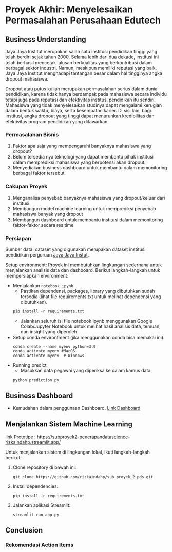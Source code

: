 # Proyek Akhir: Menyelesaikan Permasalahan Perusahaan Edutech

## Business Understanding

Jaya Jaya Institut merupakan salah satu institusi pendidikan tinggi yang telah berdiri sejak tahun 2000. Selama lebih dari dua dekade, institusi ini telah berhasil mencetak lulusan berkualitas yang berkontribusi dalam berbagai sektor industri. Namun, meskipun memiliki reputasi yang baik, Jaya Jaya Institut menghadapi tantangan besar dalam hal tingginya angka dropout mahasiswa.

Dropout atau putus kuliah merupakan permasalahan serius dalam dunia pendidikan, karena tidak hanya berdampak pada mahasiswa secara individu tetapi juga pada reputasi dan efektivitas institusi pendidikan itu sendiri. Mahasiswa yang tidak menyelesaikan studinya dapat mengalami kerugian dalam bentuk waktu, biaya, serta kesempatan karier. Di sisi lain, bagi institusi, angka dropout yang tinggi dapat menurunkan kredibilitas dan efektivitas program pendidikan yang ditawarkan.

### Permasalahan Bisnis
1. Faktor apa saja yang mempengaruhi banyaknya mahasiswa yang dropout?
2. Belum tersedia nya teknologi yang dapat membantu pihak institusi dalam memprediksi mahasiswa yang berpotensi akan dropout.
3. Menyediakan business dashboard untuk membantu dalam memonitoring berbagai faktor tersebut.



### Cakupan Proyek
1. Menganalisa penyebab banyaknya mahasiswa yang dropout/keluar dari institusi
2. Membangun model machine learning untuk memprediksi penyebab mahasiswa banyak yang dropout
3. Membangun dashboard untuk membantu institusi dalam memonitoring faktor-faktor secara realtime


### Persiapan
Sumber data: dataset yang digunakan merupakan dataset institusi pendidikan perguruan [Jaya Jaya Instut](https://github.com/dicodingacademy/dicoding_dataset/tree/main/students_performance).

Setup environment: Proyek ini membutuhkan lingkungan sederhana untuk menjalankan analisis data dan dashboard. Berikut langkah-langkah untuk mempersiapkan environment:
- Menjalankan `notebook.ipynb`
    - Pastikan dependensi, packages, library yang dibutuhkan sudah tersedia (lihat file requirements.txt untuk melihat dependensi yang dibutuhkan).
    ```
    pip install -r requirements.txt
    ```
    - Jalankan seluruh isi file notebook.ipynb menggunakan Google Colab/Jupyter Notebook untuk melihat hasil analisis data, temuan, dan insight yang diperoleh.
- Setup conda environtment (jika menggunakan conda bisa memakai ini):
    ```
    conda create --name myenv python=3.9
    conda activate myenv #MacOS
    conda activate myenv  # Windows
    ```
- Running predict
    - Masukkan data pegawai yang diperiksa ke dalam kamus data
    ```
    python prediction.py
    ```


## Business Dashboard

- Kemudahan dalam penggunaan Dashboard. [Link Dashboard](https://lookerstudio.google.com/u/0/reporting/084fce4e-59b1-416d-9266-cbdbfe8f20ee/page/4JatE)  

## Menjalankan Sistem Machine Learning
link Prototipe :  https://subproyek2-penerapandatascience-rizkaindahp.streamlit.app/

Untuk menjalankan sistem di lingkungan lokal, ikuti langkah-langkah berikut:

1. Clone repository di bawah ini:
    ```
    git clone https://github.com/rizkaindahp/sub_proyek_2_pds.git
    ```
2. Install dependencies:
    ```
    pip install -r requirements.txt
    ```
3. Jalankan aplikasi Streamlit:
    ```
    streamlit run app.py
    ```

## Conclusion


### Rekomendasi Action Items



